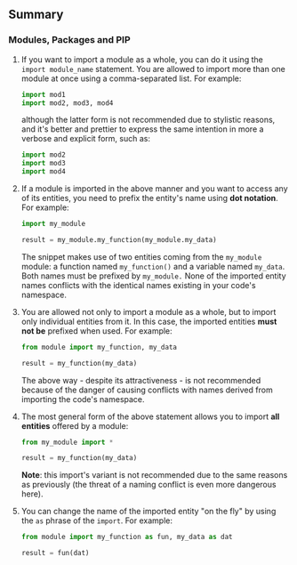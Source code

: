 ## Summary

### Modules, Packages and PIP
1. If you want to import a module as a whole, you can do it using the `import module_name` statement. You are allowed to import more than one module at once using a comma-separated list. For example:
    ```python
    import mod1
    import mod2, mod3, mod4
    ```
    although the latter form is not recommended due to stylistic reasons, and it's better and prettier to express the same intention in more a verbose and explicit form, such as:
    ```python
    import mod2
    import mod3
    import mod4
    ```

2. If a module is imported in the above manner and you want to access any of its entities, you need to prefix the entity's name using **dot notation**. For example:
    ```python
    import my_module
    
    result = my_module.my_function(my_module.my_data)
    ```
    The snippet makes use of two entities coming from the `my_module` module: a function named `my_function()` and a variable named `my_data`. Both names must be prefixed by `my_module.` None of the imported entity names conflicts with the identical names existing in your code's namespace.

3. You are allowed not only to import a module as a whole, but to import only individual entities from it. In this case, the imported entities **must not be** prefixed when used. For example:
   ```python
   from module import my_function, my_data
   
   result = my_function(my_data)
   ```
   The above way - despite its attractiveness - is not recommended because of the danger of causing conflicts with names derived from importing the code's namespace.

4. The most general form of the above statement allows you to import **all entities** offered by a module:
   ```python
   from my_module import *
   
   result = my_function(my_data)
   ```
   **Note**: this import's variant is not recommended due to the same reasons as previously (the threat of a naming conflict is even more dangerous here).

5. You can change the name of the imported entity "on the fly" by using the `as` phrase of the `import`. For example:
   ```python
   from module import my_function as fun, my_data as dat
   
   result = fun(dat)
   ```
